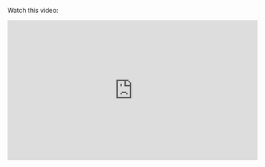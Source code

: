 
Watch this video: 
<iframe width="560" height="315" src="https://www.youtube.com/embed/en2bmeB4QUo?si=TkUcZvx1waVOsuvt" title="YouTube video player" frameborder="0" allow="accelerometer; autoplay; clipboard-write; encrypted-media; gyroscope; picture-in-picture; web-share" referrerpolicy="strict-origin-when-cross-origin" allowfullscreen></iframe>  

